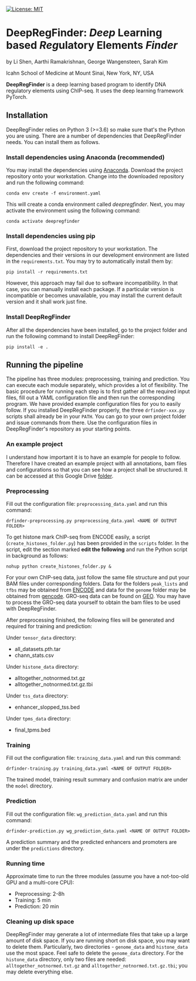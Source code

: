 
[![License: MIT](https://img.shields.io/badge/License-MIT-blue.svg)](https://opensource.org/licenses/MIT)
# DeepRegFinder: *Deep* Learning based *Reg*ulatory Elements *Finder*
by Li Shen, Aarthi Ramakrishnan, George Wangensteen, Sarah Kim

Icahn School of Medicine at Mount Sinai, New York, NY, USA

**DeepRegFinder** is a deep learning based program to identify DNA regulatory elements using ChIP-seq. It uses the deep learning framework PyTorch. 

## Installation
DeepRegFinder relies on Python 3 (>=3.6) so make sure that's the Python you are using. There are a number of dependencies that DeepRegFinder needs. You can install them as follows.

### Install dependencies using Anaconda (recommended)
You may install the dependencies using [Anaconda](https://www.anaconda.com/). Download the project repository onto your workstation. Change into the downloaded repository and run the following command:

`conda env create -f environment.yaml`

This will create a conda environment called *deepregfinder*. Next, you may activate the environment using the following command:

`conda activate deepregfinder`

### Install dependencies using pip
First, download the project repository to your workstation. The dependencies and their versions in our development environment are listed in the `requirements.txt`. You may try to automatically install them by:

`pip install -r requirements.txt`

However, this approach may fail due to software incompatibility. In that case, you can manually install each package. If a particular version is incompatible or becomes unavailable, you may install the current default version and it shall work just fine.

### Install DeepRegFinder
After all the dependencies have been installed, go to the project folder and run the following command to install DeepRegFinder:

`pip install -e .`

## Running the pipeline
The pipeline has three modules: preprocessing, training and prediction. You can execute each module separately, which provides a lot of flexibility. The basic procedure for running each step is to first gather all the required input files, fill out a YAML configuration file and then run the corresponding program. We have provided example configuration files for you to easily follow. If you installed DeepRegFinder properly, the three `drfinder-xxx.py` scripts shall already be in your `PATH`. You can go to your own project folder and issue commands from there. Use the configuration files in DeepRegFinder's repository as your starting points.

### An example project
I understand how important it is to have an example for people to follow. Therefore I have created an example project with all annotations, bam files and configurations so that you can see how a project shall be structured. It can be accessed at this Google Drive [folder](https://drive.google.com/drive/folders/1sW9KM9TnK6nqquf7nQniEpfTtiKtWVni?usp=sharing).

### Preprocessing
Fill out the configuration file: `preprocessing_data.yaml` and run this command:

`drfinder-preprocessing.py preprocessing_data.yaml <NAME OF OUTPUT FOLDER>`

To get histone mark ChIP-seq from ENCODE easily, a script (`create_histones_folder.py`) has been provided in the `scripts` folder. In the script, edit the section marked **edit the following** and run the Python script in background as follows:

`nohup python create_histones_folder.py &`

For your own ChIP-seq data, just follow the same file structure and put your BAM files under corresponding folders. Data for the folders `peak_lists` and `tfbs` may be obtained from [ENCODE](https://www.encodeproject.org/) and data for the `genome` folder may be obtained from [gencode](https://www.gencodegenes.org/). GRO-seq data can be found on [GEO](https://www.ncbi.nlm.nih.gov/geo/). You may have to process the GRO-seq data yourself to obtain the bam files to be used with DeepRegFinder.

After preprocessing finished, the following files will be generated and required for training and prediction:

Under `tensor_data` directory:
- all_datasets.pth.tar
- chann_stats.csv

Under `histone_data` directory:
- alltogether_notnormed.txt.gz
- alltogether_notnormed.txt.gz.tbi

Under `tss_data` directory:
- enhancer_slopped_tss.bed

Under `tpms_data` directory:
- final_tpms.bed

### Training
Fill out the configuration file: `training_data.yaml` and run this command:

`drfinder-training.py training_data.yaml <NAME OF OUTPUT FOLDER>`

The trained model, training result summary and confusion matrix are under the `model` directory.

### Prediction
Fill out the configuration file: `wg_prediction_data.yaml` and run this command:

`drfinder-prediction.py wg_prediction_data.yaml <NAME OF OUTPUT FOLDER>`

A prediction summary and the predicted enhancers and promoters are under the `predictions` directory.

### Running time
Approximate time to run the three modules (assume you have a not-too-old GPU and a multi-core CPU):
- Preprocessing: 2-8h
- Training: 5 min
- Prediction: 20 min

### Cleaning up disk space
DeepRegFinder may generate a lot of intermediate files that take up a large amount of disk space. If you are running short on disk space, you may want to delete them. Particularly, two directories - `genome_data` and `histone_data` use the most space. Feel safe to delete the `genome_data` directory. For the `histone_data` directory, only two files are needed: `alltogether_notnormed.txt.gz` and `alltogether_notnormed.txt.gz.tbi`; you may delete everything else.



